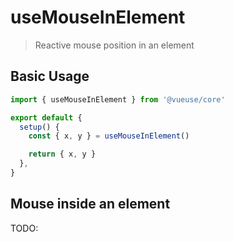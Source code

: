 # useMouseInElement

> Reactive mouse position in an element

## Basic Usage

```jsx
import { useMouseInElement } from '@vueuse/core'

export default {
  setup() {
    const { x, y } = useMouseInElement()

    return { x, y }
  },
}
```

## Mouse inside an element 

TODO:

